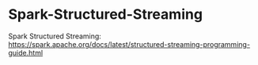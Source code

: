 # Spark-Structured-Streaming
Spark Structured Streaming: https://spark.apache.org/docs/latest/structured-streaming-programming-guide.html
